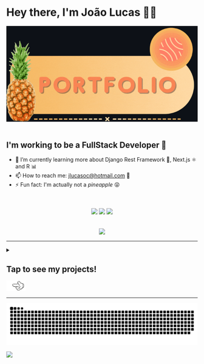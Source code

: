 # Hey there, I'm João Lucas 👋🍍

<div align="center">
  <a href="http://abacaxiguy.me" target="_blank">
    <picture>
      <source media="(prefers-color-scheme: light)" srcset="https://github.com/abacaxiguy/abacaxiguy/blob/main/img/portfolio-card-light.gif">
      <img alt="Portfolio Card" src="https://github.com/abacaxiguy/abacaxiguy/blob/main/img/portfolio-card-dark.gif">
    </picture>
  </a>
</div>

<br>


## I'm working to be a FullStack Developer 💪

- 🚧 I’m currently learning more about Django Rest Framework 🐍, Next.js ⚛ and R 📊
- 📫 How to reach me: jlucasoc@hotmail.com 📧
- ⚡ Fun fact: I'm actually not a <i>pineapple</i> 😝

<br>
<br>

<div align="center">
  <img src="http://github-readme-streak-stats.herokuapp.com?user=abacaxiguy&theme=radical&hide_border=true&date_format=j%20M%5B%20Y%5D" height="160px">
  <img src="https://github-readme-stats.vercel.app/api/top-langs/?username=abacaxiguy&layout=compact&theme=radical&hide=php,yacc&langs_count=6&hide_border=true" height="160px">
  <img src="http://github-profile-summary-cards.vercel.app/api/cards/profile-details?username=abacaxiguy&theme=radical" height="200px">
</div>

<br>
<br>

<div align="center">
  <img src="https://komarev.com/ghpvc/?username=abacaxiguy&color=FFB900">
</div>

<hr>

<details>
  <summary>
    <h2>Tap to see my projects! </h2>
    <a href="#tap-to-see-my-projects-"><img src="./img/pointing-hand.gif" width="50px"></a>
  </summary>
    <div align="center">
      <h2>📣 Let me Ask 🧡</h2>
      <img src="https://img.shields.io/badge/-React-61DAFB?style=flat-square&logo=react&logoColor=333">
      <img src="https://img.shields.io/badge/-Firebase-FFCA28?style=flat-square&logo=firebase&logoColor=333">
      <img src="https://img.shields.io/badge/-TypeScript-3178C6?style=flat-square&logo=typescript&logoColor=white">
      <br><br>
      <div>Let me Ask is a project developed during the NLW Together event, which is a platform for creating Q&A rooms. It uses Firebase for authentication and database, and React with TypeScript for the front-end.</div>
      <br>
      <a href="https://github.com/abacaxiguy/letmeask">
        <img width="400em" src="https://github-readme-stats.vercel.app/api/pin/?username=abacaxiguy&repo=letmeask&theme=radical&show_owner=true">
      </a>
      <br><br>
      <img width="800px" src="https://github.com/abacaxiguy/letmeask/blob/main/img/showcase.gif">
    </div>
    <hr>
    <div align="center">
      <h2>🐶 Dogs 🐶</h2>
      <img src="https://img.shields.io/badge/-React-61DAFB?style=flat-square&logo=react&logoColor=333">
      <img src="https://img.shields.io/badge/-Redux-764ABC?style=flat-square&logo=redux&logoColor=white">
      <img src="https://img.shields.io/badge/-React_Router-CA4245?style=flat-square&logo=react-router&logoColor=white">
      <br><br>
      <div>Dogs is an application developed with React, which is a platform for sharing photos of dogs. It uses the Dogs API (currently down), which I also created from scratch, using Express and Multer, to fetch the images and manage the data from the user.</div>
      <br>
      <a href="https://github.com/abacaxiguy/dogs">
        <img width="400em" src="https://github-readme-stats.vercel.app/api/pin/?username=abacaxiguy&repo=dogs&theme=radical&show_owner=true">
      </a>
      <a href="https://github.com/abacaxiguy/dogs_api">
        <img width="400em" src="https://github-readme-stats.vercel.app/api/pin/?username=abacaxiguy&repo=dogs_api&theme=radical&show_owner=true">
      </a>
      <br><br>
      <img width="800px" src="https://github.com/abacaxiguy/dogs/blob/master/img/showcase.gif">
    </div>
    <hr>
    <div align="center">
      <h2>🛒 E-commerce Mr Robot 👨‍💻</h2>
      <img src="https://img.shields.io/badge/-Django-092E20?style=flat-square&logo=django&logoColor=white">
      <img src="https://img.shields.io/badge/-Python-3776AB?style=flat-square&logo=python&logoColor=white">
      <br><br>
      <div>E-commerce Mr Robot is an e-commerce project developed with Django, which is a fictional store that sells products related to the Mr Robot series. It implements various django features, such as authentication, admin panel, models, views, forms, etc.</div>
      <br>
      <a href="https://github.com/abacaxiguy/ecommerce-mr-robot">
        <img width="400em" src="https://github-readme-stats.vercel.app/api/pin/?username=abacaxiguy&repo=ecommerce-mr-robot&theme=radical&show_owner=true">
      </a>
      <br><br>
      <img width="800px" src="https://github.com/abacaxiguy/ecommerce-mr-robot/blob/master/screenshots/showcase.gif">
    </div>
    <br>
    <h2 align="center">🔽 and many more! 🔽</h2>
  <br>
</details>

<hr>

<div align="center">
  <picture>
      <source media="(prefers-color-scheme: light)" srcset="https://github.com/abacaxiguy/abacaxiguy/blob/output/github-snake.svg">
      <img alt="Github Snake Dark" src="https://github.com/abacaxiguy/abacaxiguy/blob/output/github-snake-dark.svg">
  </picture>
</div>

![](https://hit.yhype.me/github/profile?user_id=62774465)
